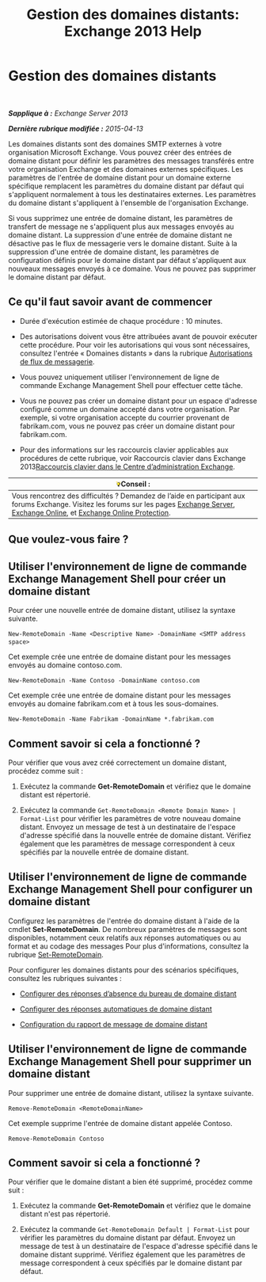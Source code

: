 ﻿---
title: 'Gestion des domaines distants: Exchange 2013 Help'
TOCTitle: Gestion des domaines distants
ms:assetid: 41a86907-bd9e-40d0-94d3-6deb95a0bffa
ms:mtpsurl: https://technet.microsoft.com/fr-fr/library/Aa997639(v=EXCHG.150)
ms:contentKeyID: 52057062
ms.date: 04/24/2018
mtps_version: v=EXCHG.150
f1_keywords:
- Microsoft.Exchange.Management.SnapIn.Esm.OrganizationConfiguration.NewRemoteDomainWizardForm.NewRemoteDomainWizardPage
ms.translationtype: HT
---

# Gestion des domaines distants

 

_**Sapplique à :** Exchange Server 2013_

_**Dernière rubrique modifiée :** 2015-04-13_

Les domaines distants sont des domaines SMTP externes à votre organisation Microsoft Exchange. Vous pouvez créer des entrées de domaine distant pour définir les paramètres des messages transférés entre votre organisation Exchange et des domaines externes spécifiques. Les paramètres de l'entrée de domaine distant pour un domaine externe spécifique remplacent les paramètres du domaine distant par défaut qui s'appliquent normalement à tous les destinataires externes. Les paramètres du domaine distant s'appliquent à l'ensemble de l'organisation Exchange.

Si vous supprimez une entrée de domaine distant, les paramètres de transfert de message ne s'appliquent plus aux messages envoyés au domaine distant. La suppression d'une entrée de domaine distant ne désactive pas le flux de messagerie vers le domaine distant. Suite à la suppression d'une entrée de domaine distant, les paramètres de configuration définis pour le domaine distant par défaut s'appliquent aux nouveaux messages envoyés à ce domaine. Vous ne pouvez pas supprimer le domaine distant par défaut.

## Ce qu'il faut savoir avant de commencer

  - Durée d'exécution estimée de chaque procédure : 10 minutes.

  - Des autorisations doivent vous être attribuées avant de pouvoir exécuter cette procédure. Pour voir les autorisations qui vous sont nécessaires, consultez l'entrée « Domaines distants » dans la rubrique [Autorisations de flux de messagerie](mail-flow-permissions-exchange-2013-help.md).

  - Vous pouvez uniquement utiliser l'environnement de ligne de commande Exchange Management Shell pour effectuer cette tâche.

  - Vous ne pouvez pas créer un domaine distant pour un espace d'adresse configuré comme un domaine accepté dans votre organisation. Par exemple, si votre organisation accepte du courrier provenant de fabrikam.com, vous ne pouvez pas créer un domaine distant pour fabrikam.com.

  - Pour des informations sur les raccourcis clavier applicables aux procédures de cette rubrique, voir Raccourcis clavier dans Exchange 2013[Raccourcis clavier dans le Centre d’administration Exchange](keyboard-shortcuts-in-the-exchange-admin-center-exchange-online-protection-help.md).

<table>
<thead>
<tr class="header">
<th><img src="images/Bb125224.tip(EXCHG.150).gif" title="Conseil" alt="Conseil" />Conseil :</th>
</tr>
</thead>
<tbody>
<tr class="odd">
<td>Vous rencontrez des difficultés ? Demandez de l’aide en participant aux forums Exchange. Visitez les forums sur les pages <a href="https://go.microsoft.com/fwlink/p/?linkid=60612">Exchange Server</a>, <a href="https://go.microsoft.com/fwlink/p/?linkid=267542">Exchange Online</a>, et <a href="https://go.microsoft.com/fwlink/p/?linkid=285351">Exchange Online Protection</a>.</td>
</tr>
</tbody>
</table>


## Que voulez-vous faire ?

## Utiliser l'environnement de ligne de commande Exchange Management Shell pour créer un domaine distant

Pour créer une nouvelle entrée de domaine distant, utilisez la syntaxe suivante.

    New-RemoteDomain -Name <Descriptive Name> -DomainName <SMTP address space>

Cet exemple crée une entrée de domaine distant pour les messages envoyés au domaine contoso.com.

    New-RemoteDomain -Name Contoso -DomainName contoso.com

Cet exemple crée une entrée de domaine distant pour les messages envoyés au domaine fabrikam.com et à tous les sous-domaines.

    New-RemoteDomain -Name Fabrikam -DomainName *.fabrikam.com

## Comment savoir si cela a fonctionné ?

Pour vérifier que vous avez créé correctement un domaine distant, procédez comme suit :

1.  Exécutez la commande **Get-RemoteDomain** et vérifiez que le domaine distant est répertorié.

2.  Exécutez la commande `Get-RemoteDomain <Remote Domain Name> | Format-List` pour vérifier les paramètres de votre nouveau domaine distant. Envoyez un message de test à un destinataire de l'espace d'adresse spécifié dans la nouvelle entrée de domaine distant. Vérifiez également que les paramètres de message correspondent à ceux spécifiés par la nouvelle entrée de domaine distant.

## Utiliser l'environnement de ligne de commande Exchange Management Shell pour configurer un domaine distant

Configurez les paramètres de l'entrée do domaine distant à l'aide de la cmdlet **Set-RemoteDomain**. De nombreux paramètres de messages sont disponibles, notamment ceux relatifs aux réponses automatiques ou au format et au codage des messages Pour plus d'informations, consultez la rubrique [Set-RemoteDomain](https://technet.microsoft.com/fr-fr/library/aa997857\(v=exchg.150\)).

Pour configurer les domaines distants pour des scénarios spécifiques, consultez les rubriques suivantes :

  - [Configurer des réponses d’absence du bureau de domaine distant](configure-remote-domain-out-of-office-replies-exchange-2013-help.md)

  - [Configurer des réponses automatiques de domaine distant](configure-remote-domain-automatic-replies-exchange-2013-help.md)

  - [Configuration du rapport de message de domaine distant](configure-remote-domain-message-reporting-exchange-2013-help.md)

## Utiliser l'environnement de ligne de commande Exchange Management Shell pour supprimer un domaine distant

Pour supprimer une entrée de domaine distant, utilisez la syntaxe suivante.

    Remove-RemoteDomain <RemoteDomainName>

Cet exemple supprime l'entrée de domaine distant appelée Contoso.

    Remove-RemoteDomain Contoso

## Comment savoir si cela a fonctionné ?

Pour vérifier que le domaine distant a bien été supprimé, procédez comme suit :

1.  Exécutez la commande **Get-RemoteDomain** et vérifiez que le domaine distant n'est pas répertorié.

2.  Exécutez la commande `Get-RemoteDomain Default | Format-List` pour vérifier les paramètres du domaine distant par défaut. Envoyez un message de test à un destinataire de l'espace d'adresse spécifié dans le domaine distant supprimé. Vérifiez également que les paramètres de message correspondent à ceux spécifiés par le domaine distant par défaut.

